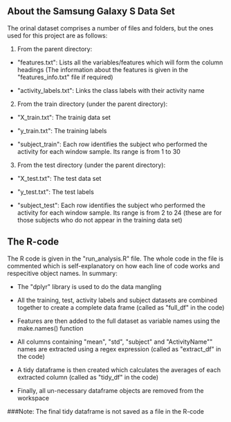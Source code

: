 ## About the Samsung Galaxy S Data Set

The orinal dataset comprises a number of files and folders, but the ones used for this project are as follows:

1. From the parent directory:

  * "features.txt": Lists all the variables/features which will form the column headings (The information about the features is given in the "features_info.txt" file if required)
  
  * "activity_labels.txt": Links the class labels with their activity name


2. From the train directory (under the parent directory): 

  * "X_train.txt": The trainig data set
  
  * "y_train.txt": The training labels
  
  * "subject_train": Each row identifies the subject who performed the activity for each window sample. Its range is from 1 to 30


3. From the test directory (under the parent directory): 

  * "X_test.txt": The test data set
  
  * "y_test.txt": The test labels

  * "subject_test": Each row identifies the subject who performed the activity for each window sample. Its range is from 2 to 24 (these are for those subjects who do not appear in the training data set)


## The R-code

The R code is given in the "run_analysis.R" file. The whole code in the file is commented which is self-explanatory on how each line of code works and respecitive object names. In summary:

* The "dplyr" library is used to do the data mangling

* All the training, test, activity labels and subject datasets are combined together to create a complete data frame (called as "full_df" in the code)

* Features are then added to the full dataset as variable names using the make.names() function

* All columns containing "mean", "std", "subject" and "ActivityName"" names are extracted using a regex expression (called as "extract_df" in the code)

* A tidy dataframe is then created which calculates the averages of each extracted column (called as "tidy_df" in the code)

* Finally, all un-necessary dataframe objects are removed from the workspace


###Note: The final tidy dataframe is not saved as a file in the R-code

